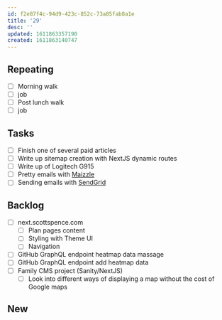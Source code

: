 ```yaml
---
id: f2e87f4c-94d9-423c-852c-73a85fab8a1e
title: '29'
desc: ''
updated: 1611863357190
created: 1611863140747
---
```


## Repeating

- [ ] Morning walk
- [ ] job
- [ ] Post lunch walk
- [ ] job

## Tasks

- [ ] Finish one of several paid articles
- [ ] Write up sitemap creation with NextJS dynamic routes
- [ ] Write up of Logitech G915
- [ ] Pretty emails with [Maizzle]
- [ ] Sending emails with [SendGrid]

## Backlog

- [ ] next.scottspence.com
  - [ ] Plan pages content
  - [ ] Styling with Theme UI
  - [ ] Navigation
- [ ] GitHub GraphQL endpoint heatmap data massage
- [ ] GitHub GraphQL endpoint add heatmap data
- [ ] Family CMS project (Sanity/NextJS)
  - [ ] Look into different ways of displaying a map without the cost
        of Google maps

## New

<!-- Links -->

[maizzle]: https://maizzle.com/
[sendgrid]: https://app.sendgrid.com

